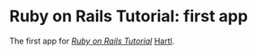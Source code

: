 # Ruby on Rails Tutorial: first app

The first app for 
[*Ruby on Rails Tutorial*](http://railstutorial.org/)
 [Hartl](http://michaelhartl.com/).
